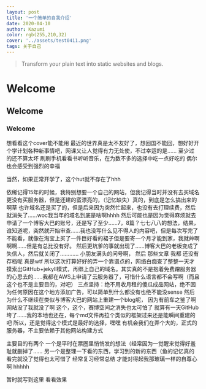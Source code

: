 ```yaml
---
layout: post
title: '一个简单的自我介绍'
date: 2020-04-10
author: Kazumi
color: rgb(255,210,32)
cover: '../assets/test0411.png'
tags: 关于自己
---
```


> Transform your plain text into static websites and blogs.

# Welcome

## Welcome

### Welcome

想看看这个cover能不能用
最近的世界真是太不友好了，想回国不能回，想好好开个学计划各种新事情吧，网课又让人觉得有力无处使，不过幸运的是……
至少过的还不算太坏
刷刷手机看看书听听音乐，在为数不多的选择中吃一点好吃的
偶尔也会感受到强烈的幸福

当然，如果正常开学了，这个hut就不存在了hhh

依稀记得15年的时候，我特别想要一个自己的网站，但我记得当时并没有去买域名更没有买服务器，但是还建的蛮漂亮的，（记忆缺失）真的，到底是怎么搞出来的啊草
也许域名还是买了的，但是后来因为突然忙起来，也没有去打理续费，然后就消失了……woc我当年的域名到底是啥啊hhhh
然后可能也是因为觉得麻烦就去申请了一个博客大巴的账号，还是写了至少……7，8篇？七七八八的想法，结果，谁知道呢，突然就开始审查……我也没写什么见不得人的内容吧，但是每次写完了不能看，就像在淘宝上买了一件巨好看的裙子但是要寄一个月才能到家，我就艸啊啊啊……但是有总比没有好。
然后更坑爹的事就出现了……博客大巴的老板变成了失信人，然后就关闭了…………
小朋友满头的问号啊，
然后
那些文章
我都
还没有存档呢
真是wtf
所以这次打算好好的弄一个靠谱点的，网络白痴查了整整一天才摸索出GitHub+jekyll模式，再绑上自己的域名。其实真的不是抱着免费蹭服务器的心思去的……我都在AWS上申请了云服务器了，可惜什么语言都不会写啊（而且这个也不是主要目的，对吧）
三点坚持：绝不用收月租的傻瓜成品网站，绝不因为任何原因在这个地方添加广告，可以简单到什么都没有也绝不能没sense
然后为什么不继续在类似与博客大巴的网站上重建一个blog呢，
因为有前车之鉴了啊
网站没了我就没了啊
这个，这个，赛博空间之消失也太可怕了
就算有一天GitHub垮了……我的本地也还在，每个md文件再拉个类似的框架过来还是能瞬间重建的吧
所以，还是觉得这个模式是最好的选择，嘿嘿
有机会我们在弄个大的，正式的服务器，不主要依赖于其他网站构建方式

主要目的有两个
一个是平时在票圈里悄悄发的想法（经常因为一觉醒来觉得好羞耻就删掉了……
另一个是整理一下看的东西，学习到的新的东西（鱼的记忆真的看完就没了觉得也太可惜了
经常复习经常总结
才能对得起我那玻璃一样的自尊心啊
hhhhh

暂时就写到这里
看看效果
